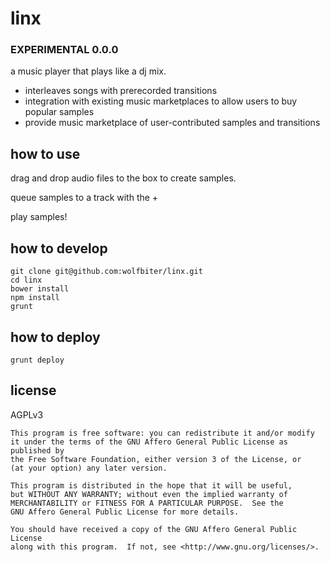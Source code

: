 # linx

### EXPERIMENTAL 0.0.0

a music player that plays like a dj mix.

- interleaves songs with prerecorded transitions
- integration with existing music marketplaces to allow users to buy popular samples
- provide music marketplace of user-contributed samples and transitions

## how to use

drag and drop audio files to the box to create samples.

queue samples to a track with the +

play samples!

## how to develop

```
git clone git@github.com:wolfbiter/linx.git
cd linx
bower install
npm install
grunt
```

## how to deploy

```
grunt deploy
```

## license

AGPLv3

```
This program is free software: you can redistribute it and/or modify
it under the terms of the GNU Affero General Public License as published by
the Free Software Foundation, either version 3 of the License, or
(at your option) any later version.

This program is distributed in the hope that it will be useful,
but WITHOUT ANY WARRANTY; without even the implied warranty of
MERCHANTABILITY or FITNESS FOR A PARTICULAR PURPOSE.  See the
GNU Affero General Public License for more details.

You should have received a copy of the GNU Affero General Public License
along with this program.  If not, see <http://www.gnu.org/licenses/>.
```

